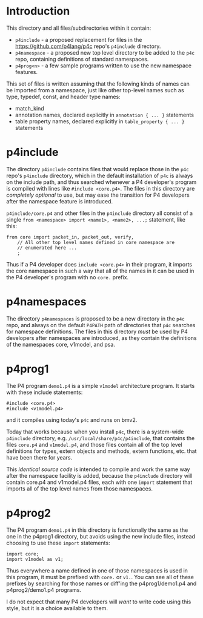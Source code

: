 # Introduction

This directory and all files/subdirectories within it contain:

+ `p4include` - a proposed replacement for files in the
  https://github.com/p4lang/p4c repo's `p4include` directory.
+ `p4namespace` - a proposed new top level directory to be added to
  the `p4c` repo, containing definitions of standard namespaces.
+ `p4prog<n>` - a few sample programs written to use the new namespace
  features.

This set of files is written assuming that the following kinds of
names can be imported from a namespace, just like other top-level
names such as type, typedef, const, and header type names:

+ match_kind
+ annotation names, declared explicitly in `annotation { ... }` statements
+ table property names, declared explicitly in `table_property { ... }` statements


# p4include

The directory `p4include` contains files that would replace those in
the `p4c` repo's `p4include` directory, which in the default
installation of `p4c` is always on the include path, and thus searched
whenever a P4 developer's program is compiled with lines like
`#include <core.p4>`.  The files in this directory are _completely
optional_ to use, but may ease the transition for P4 developers after
the namespace feature is introduced.

`p4include/core.p4` and other files in the `p4include` directory all
consist of a single `from <namespace> import <name1>, <name2>, ...;`
statement, like this:

```
from core import packet_in, packet_out, verify,
    // All other top level names defined in core namespace are
    // enumerated here ...
    ;
```

Thus if a P4 developer does `include <core.p4>` in their program, it
imports the core namespace in such a way that all of the names in it
can be used in the P4 developer's program with no `core.` prefix.


# p4namespaces

The directory `p4namespaces` is proposed to be a new directory in the
`p4c` repo, and always on the default `P4PATH` path of directories
that `p4c` searches for namespace definitions.  The files in this
directory _must_ be used by P4 developers after namespaces are
introduced, as they contain the definitions of the namespaces core,
v1model, and psa.


# p4prog1

The P4 program `demo1.p4` is a simple `v1model` architecture program.
It starts with these include statements:

```
#include <core.p4>
#include <v1model.p4>
```

and it compiles using today's `p4c` and runs on bmv2.

Today that works because when you install `p4c`, there is a
system-wide `p4include` directory,
e.g. `/usr/local/share/p4c/p4include`, that contains the files
`core.p4` and `v1model.p4`, and those files contain all of the top
level definitions for types, extern objects and methods, extern
functions, etc. that have been there for years.

This _identical source code_ is intended to compile and work the same
way after the namespace facility is added, because the `p4include`
directory will contain core.p4 and v1model.p4 files, each with one
`import` statement that imports all of the top level names from those
namespaces.


# p4prog2

The P4 program `demo1.p4` in this directory is functionally the same
as the one in the p4prog1 directory, but avoids using the new include
files, instead choosing to use these `import` statements:

```
import core;
import v1model as v1;
```

Thus everywhere a name defined in one of those namespaces is used in
this program, it must be prefixed with `core.` or `v1.`.  You can see
all of these prefixes by searching for those names or diff'ing the
p4prog1/demo1.p4 and p4prog2/demo1.p4 programs.

I do not expect that many P4 developers will _want_ to write code
using this style, but it is a choice available to them.
